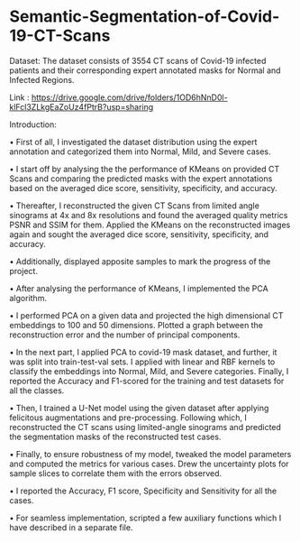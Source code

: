 # Semantic-Segmentation-of-Covid-19-CT-Scans


Dataset: The dataset consists of 3554 CT scans of Covid-19 infected patients and their corresponding expert annotated masks for Normal and Infected Regions.

Link : https://drive.google.com/drive/folders/1OD6hNnD0l-klFcl3ZLkgEaZoUz4fPtrB?usp=sharing

Introduction:

•	First of all, I investigated the dataset distribution using the expert annotation and categorized them into Normal, Mild, and Severe cases. 

•	I start off by analysing the the performance of KMeans on provided CT Scans and comparing the predicted masks with the expert annotations based on the averaged dice score, sensitivity, specificity, and accuracy. 

•	Thereafter, I reconstructed the given CT Scans from limited angle sinograms at 4x and 8x resolutions and found the averaged quality metrics PSNR and SSIM for them. Applied the KMeans on the reconstructed images again and sought the averaged dice score, sensitivity, specificity, and accuracy. 

•	Additionally, displayed apposite samples to mark the progress of the project. 

•	After analysing the performance of KMeans, I implemented the PCA algorithm.

•	I performed PCA on a given data and projected the high dimensional CT embeddings to 100 and 50 dimensions. Plotted a graph between the reconstruction error and the number of principal components.

•	In the next part, I applied PCA to covid-19 mask dataset, and further, it was split into train-test-val sets. I applied with linear and RBF kernels to classify the embeddings into Normal, Mild, and Severe categories. Finally, I reported the Accuracy and F1-scored for the training and test datasets for all the classes.

•	Then, I trained a U-Net model using the given dataset after applying
felicitous augmentations and pre-processing. Following which, I reconstructed the CT scans using limited-angle sinograms and predicted the segmentation masks of the reconstructed test cases.

•	Finally, to ensure robustness of my model, tweaked the model parameters and computed the metrics for various cases. Drew the uncertainty plots for sample slices to correlate them with the errors observed.

•	I reported the Accuracy, F1 score, Specificity and Sensitivity for all the cases.

•	For seamless implementation, scripted a few auxiliary functions which I have described in a separate file.
